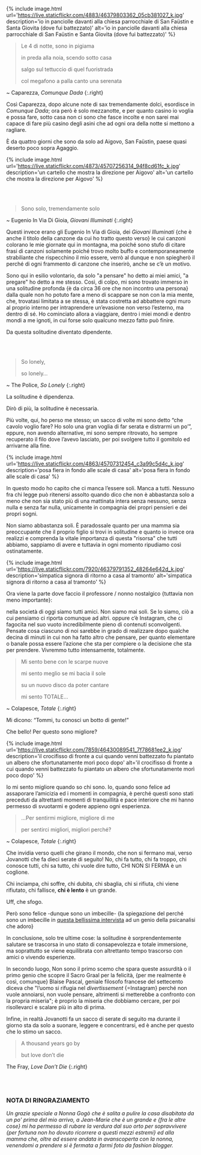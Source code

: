 ---
---
{% include image.html url='https://live.staticflickr.com/4883/46379803362_05cb381027_k.jpg' description='io in panciolle davanti alla chiesa parrocchiale di San Faüstin e Santa Giovita (dove fui battezzato)' alt='io in panciolle davanti alla chiesa parrocchiale di San Faüstin e Santa Giovita (dove fui battezzato)' %}

> Le 4 di notte, sono in pigiama
>
> in preda alla noia, scendo sotto casa
>
> salgo sul tettuccio di quel fuoristrada
>
> col megafono a palla canto una serenata

~ Caparezza, *Comunque Dada*
{:.right}


Così Caparezza, dopo alcune note di sax tremendamente dolci, esordisce in _Comunque Dada_; ora però è solo mezzanotte, e per quanto casino io voglia e possa fare, sotto casa non ci sono che fasce incolte e non sarei mai capace di fare più casino degli asini che ad ogni ora della notte si mettono a ragliare.

È da quattro giorni che sono da solo ad Aigovo, San Faüstin, paese quasi deserto poco sopra Agaggio.

{% include image.html url='https://live.staticflickr.com/4873/45707256314_94f8cd61fc_k.jpg' description='un cartello che mostra la direzione per Aigovo' alt='un cartello che mostra la direzione per Aigovo' %}

<br />
<br />

> Sono solo, tremendamente solo

~ Eugenio In Via Di Gioia, *Giovani Illuminati*
{:.right}


Questi invece erano gli Eugenio In Via di Gioia, dei _Giovani Illuminati_ {che è anche il titolo della canzone da cui ho tratto questo verso} le cui canzoni colorano le mie giornate qui in montagna, ma poiché sono stufo di citare frasi di canzoni solamente poiché trovo molto buffo e contemporaneamente strabiliante che rispecchino il mio essere, verrò al dunque e non spiegherò il perché di ogni frammento di canzone che inserirò, anche se c’è un motivo.

Sono qui in esilio volontario, da solo "a pensare" ho detto ai miei amici, "a pregare" ho detto a me stesso. Così, di colpo, mi sono trovato immerso in una solitudine profonda {è da circa 36 ore che non incontro una persona} dalla quale non ho potuto fare a meno di scappare se non con la mia mente, che, trovatasi limitata a se stessa, è stata costretta ad abbattere ogni muro al proprio interno per intraprendere un’evasione non verso l’esterno, ma dentro di sé. Ho cominciato allora a viaggiare, dentro i miei mondi e dentro mondi a me ignoti, in cui forse solo qualcuno mezzo fatto può finire.

Da questa solitudine diventato dipendente.


<br />
<br />

> So lonely,
>
> so lonely…

~ The Police, *So Lonely*
{:.right}

La solitudine è dipendenza.

Dirò di più, la solitudine è necessaria.

Più volte, qui, ho perso me stesso; un sacco di volte mi sono detto “che cavolo voglio fare? Ho solo una gran voglia di far serata e distrarmi un po’”, eppure, non avendo alternative, mi sono sempre ritrovato, ho sempre recuperato il filo dove l’avevo lasciato, per poi svolgere tutto il gomitolo ed arrivarne alla fine.

{% include image.html url='https://live.staticflickr.com/4863/45707312454_c3a99c5d4c_k.jpg' description='posa fiera in fondo alle scale di casa' alt='posa fiera in fondo alle scale di casa' %}

In questo modo ho capito che ci manca l’essere soli. Manca a tutti. Nessuno fra chi legge può ritenersi assolto quando dico che non è abbastanza solo a meno che non sia stato più di una mattinata intera senza nessuno, senza nulla e senza far nulla, unicamente in compagnia dei propri pensieri e dei propri sogni.

Non siamo abbastanza soli. È paradossale quanto per una mamma sia preoccupante che il proprio figlio si trovi in solitudine e quanto io invece ora realizzi e comprenda la vitale importanza di questa "risorsa" che tutti abbiamo, sappiamo di avere e tuttavia in ogni momento ripudiamo così ostinatamente.

{% include image.html url='https://live.staticflickr.com/7920/46379791352_48264e642d_k.jpg' description='simpatica signora di ritorno a casa al tramonto' alt='simpatica signora di ritorno a casa al tramonto' %}

Ora viene la parte dove faccio il professore / nonno nostalgico {tuttavia non meno importante}:

nella società di oggi siamo tutti amici. Non siamo mai soli. Se lo siamo, ciò a cui pensiamo ci riporta comunque ad altri. oppure c’è Instagram, che ci fagocita nel suo vuoto incredibilmente pieno di contenuti sconvolgenti. Pensate cosa ciascuno di noi sarebbe in grado di realizzare dopo qualche decina di minuti in cui non ha fatto altro che pensare, per quanto elementare o banale possa essere l’azione che sta per compiere o la decisione che sta per prendere. Vivremmo tutto intensamente, totalmente.


> Mi sento bene con le scarpe nuove
>
> mi sento meglio se mi bacia il sole
>
> su un nuovo disco da poter cantare
>
> mi sento TOTALE…

~ Colapesce, *Totale*
{:.right}



Mi dicono: “Tommi, tu conosci un botto di gente!”

Che bello! Per questo sono migliore?

{% include image.html url='https://live.staticflickr.com/7859/46430089541_7f78681ee2_k.jpg' description='il crocifisso di fronte a cui quando venni battezzato fu piantato un albero che sfortunatamente morì poco dopo' alt='il crocifisso di fronte a cui quando venni battezzato fu piantato un albero che sfortunatamente morì poco dopo' %}


Io mi sento migliore quando so chi sono. Io, quando sono felice ad assaporare l’amicizia ed i momenti in compagnia, è perché questi sono stati preceduti da altrettanti momenti di tranquillità e pace interiore che mi hanno permesso di svuotarmi e godere appieno ogni esperienza.

> …Per sentirmi migliore, migliore di me
>
> per sentirci migliori, migliori perché?

~ Colapesce, *Totale*
{:.right}


Che invidia verso quelli che girano il mondo, che non si fermano mai, verso Jovanotti che fa dieci serate di seguito! No, chi fa tutto, chi fa troppo, chi conosce tutti, chi sa tutto, chi vuole dire tutto, CHI NON SI FERMA è un coglione.

Chi inciampa, chi soffre, chi dubita, chi sbaglia, chi si rifiuta, chi viene rifiutato, chi fallisce, **chi è lento** è un grande.

Uff, che sfogo.

Però sono felice -dunque sono un imbecille- {la spiegazione del perché sono un imbecille in <a href="https://www.huffingtonpost.it/2018/05/16/vittorino-andreoli-siamo-la-societa-dellhomo-stupidus-stupidus-stupidus-oggi-solo-gli-imbecilli-possono-essere-felici_a_23435832" rel="noopener" target="_blank">questa bellissima intervista</a> ad un genio della psicanalisi che adoro}

In conclusione, solo tre ultime cose: la solitudine è sorprendentemente salutare se trascorsa in uno stato di consapevolezza e totale immersione, ma soprattutto se viene equilibrata con altrettanto tempo trascorso con amici o vivendo esperienze.

In secondo luogo, Non sono il primo scemo che spara queste assurdità o il primo genio che scopre il Sacro Graal per la felicità, {per me realmente è così, comunque} Blaise Pascal, geniale filosofo francese del settecento diceva che "l’uomo si rifugia nel _divertissement_ {=Instagram} perché non vuole annoiarsi, non vuole pensare, altrimenti si metterebbe a confronto con la propria miseria"; è proprio la miseria che dobbiamo cercare, per poi risollevarci e scalare più in alto di prima.

Infine, in realtà Jovanotti fa un sacco di serate di seguito ma durante il giorno sta da solo a suonare, leggere e concentrarsi, ed è anche per questo che lo stimo un sacco.



> A thousand years go by
>
> but love don’t die

The Fray, *Love Don’t Die*
{:.right}

<br />
<br />

### NOTA DI RINGRAZIAMENTO

*Un grazie speciale a Nonna Gogò che è salita a pulire la casa disabitata da un po' prima del mio arrivo, a Jean-Marie che è un grande e {fra le altre cose} mi ha permesso di rubare la verdura dal suo orto per sopravvivere {per fortuna non ho dovuto ricorrere a questi mezzi estremi} ed alla mamma che, oltre ad essere andata in avanscoperta con la nonna, venendomi a prendere si è fermata a farmi foto da fashion blogger.*
